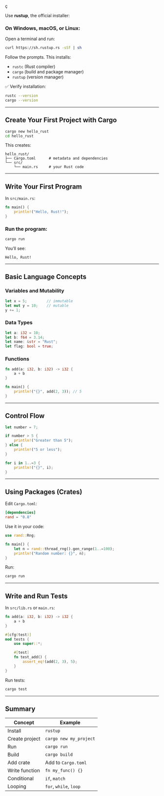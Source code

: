 
ç

Use **rustup**, the official installer:

### On Windows, macOS, or Linux:

Open a terminal and run:

```bash
curl https://sh.rustup.rs -sSf | sh
```

Follow the prompts. This installs:

* `rustc` (Rust compiler)
* `cargo` (build and package manager)
* `rustup` (version manager)

✅ Verify installation:

```bash
rustc --version
cargo --version
```

---

## Create Your First Project with Cargo

```bash
cargo new hello_rust
cd hello_rust
```

This creates:

```
hello_rust/
├── Cargo.toml      # metadata and dependencies
└── src/
    └── main.rs     # your Rust code
```

---

## Write Your First Program

In `src/main.rs`:

```rust
fn main() {
    println!("Hello, Rust!");
}
```

### Run the program:

```bash
cargo run
```

You’ll see:

```
Hello, Rust!
```

---

## Basic Language Concepts

### Variables and Mutability

```rust
let x = 5;         // immutable
let mut y = 10;    // mutable
y += 1;
```

### Data Types

```rust
let a: i32 = 10;
let b: f64 = 3.14;
let name: &str = "Rust";
let flag: bool = true;
```

### Functions

```rust
fn add(a: i32, b: i32) -> i32 {
    a + b
}

fn main() {
    println!("{}", add(2, 3)); // 5
}
```

---

## Control Flow

```rust
let number = 7;

if number > 5 {
    println!("Greater than 5");
} else {
    println!("5 or less");
}

for i in 1..=3 {
    println!("{}", i);
}
```

---

## Using Packages (Crates)

Edit `Cargo.toml`:

```toml
[dependencies]
rand = "0.8"
```

Use it in your code:

```rust
use rand::Rng;

fn main() {
    let n = rand::thread_rng().gen_range(1..=100);
    println!("Random number: {}", n);
}
```

Run:

```bash
cargo run
```

---

## Write and Run Tests

In `src/lib.rs` or `main.rs`:

```rust
fn add(a: i32, b: i32) -> i32 {
    a + b
}

#[cfg(test)]
mod tests {
    use super::*;

    #[test]
    fn test_add() {
        assert_eq!(add(2, 3), 5);
    }
}
```

Run tests:

```bash
cargo test
```

---

## Summary

| Concept        | Example                |
| -------------- | ---------------------- |
| Install        | `rustup`               |
| Create project | `cargo new my_project` |
| Run            | `cargo run`            |
| Build          | `cargo build`          |
| Add crate      | Add to `Cargo.toml`    |
| Write function | `fn my_func() {}`      |
| Conditional    | `if`, `match`          |
| Looping        | `for`, `while`, `loop` |